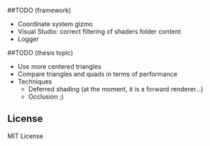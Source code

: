 ##TODO (framework)
* Coordinate system gizmo
* Visual Studio: correct filtering of shaders folder content
* Logger

##TODO (thesis topic)
* Use more centered triangles
* Compare triangles and quads in terms of performance
* Techniques
  * Deferred shading (at the moment, it is a forward renderer...)
  * Occlusion ;)

## License
MIT License